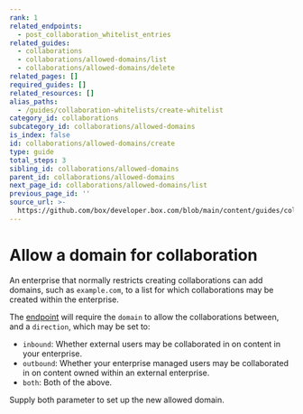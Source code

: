 ```yaml
---
rank: 1
related_endpoints:
  - post_collaboration_whitelist_entries
related_guides:
  - collaborations
  - collaborations/allowed-domains/list
  - collaborations/allowed-domains/delete
related_pages: []
required_guides: []
related_resources: []
alias_paths:
  - /guides/collaboration-whitelists/create-whitelist
category_id: collaborations
subcategory_id: collaborations/allowed-domains
is_index: false
id: collaborations/allowed-domains/create
type: guide
total_steps: 3
sibling_id: collaborations/allowed-domains
parent_id: collaborations/allowed-domains
next_page_id: collaborations/allowed-domains/list
previous_page_id: ''
source_url: >-
  https://github.com/box/developer.box.com/blob/main/content/guides/collaborations/allowed-domains/create.md
---
```

# Allow a domain for collaboration

An enterprise that normally restricts creating collaborations can
add domains, such as `example.com`, to a list for which collaborations may be
created within the enterprise.

<Samples id='post_collaboration_whitelist_entries' >

</Samples>

The
[endpoint](endpoint://post_collaboration_whitelist_entries)
will require the `domain` to allow the collaborations between, and a
`direction`, which may be set to:

* `inbound`: Whether external users may be collaborated in on content in your
  enterprise.
* `outbound`: Whether your enterprise managed users may be collaborated in on
  content owned within an external enterprise.
* `both`: Both of the above.

Supply both parameter to set up the new allowed domain.

<Samples id='post_collaboration_whitelist_entries' >

</Samples>
